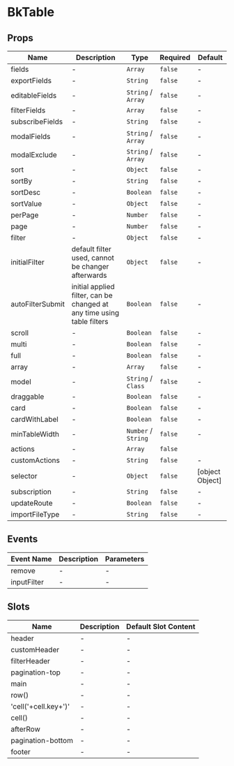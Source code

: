 # BkTable

## Props

<!-- @vuese:BkTable:props:start -->
|Name|Description|Type|Required|Default|
|---|---|---|---|---|
|fields|-|`Array`|`false`|-|
|exportFields|-|`String`|`false`|-|
|editableFields|-|`String` / `Array`|`false`|-|
|filterFields|-|`Array`|`false`|-|
|subscribeFields|-|`String`|`false`|-|
|modalFields|-|`String` / `Array`|`false`|-|
|modalExclude|-|`String` / `Array`|`false`|-|
|sort|-|`Object`|`false`|-|
|sortBy|-|`String`|`false`|-|
|sortDesc|-|`Boolean`|`false`|-|
|sortValue|-|`Object`|`false`|-|
|perPage|-|`Number`|`false`|-|
|page|-|`Number`|`false`|-|
|filter|-|`Object`|`false`|-|
|initialFilter|default filter used, cannot be changer afterwards|`Object`|`false`|-|
|autoFilterSubmit|initial applied filter, can be changed at any time using table filters|`Boolean`|`false`|-|
|scroll|-|`Boolean`|`false`|-|
|multi|-|`Boolean`|`false`|-|
|full|-|`Boolean`|`false`|-|
|array|-|`Array`|`false`|-|
|model|-|`String` / `Class`|`false`|-|
|draggable|-|`Boolean`|`false`|-|
|card|-|`Boolean`|`false`|-|
|cardWithLabel|-|`Boolean`|`false`|-|
|minTableWidth|-|`Number` / `String`|`false`|-|
|actions|-|`Array`|`false`||
|customActions|-|`String`|`false`|-|
|selector|-|`Object`|`false`|[object Object]|
|subscription|-|`String`|`false`|-|
|updateRoute|-|`Boolean`|`false`|-|
|importFileType|-|`String`|`false`|-|

<!-- @vuese:BkTable:props:end -->


## Events

<!-- @vuese:BkTable:events:start -->
|Event Name|Description|Parameters|
|---|---|---|
|remove|-|-|
|inputFilter|-|-|

<!-- @vuese:BkTable:events:end -->


## Slots

<!-- @vuese:BkTable:slots:start -->
|Name|Description|Default Slot Content|
|---|---|---|
|header|-|-|
|customHeader|-|-|
|filterHeader|-|-|
|pagination-top|-|-|
|main|-|-|
|row()|-|-|
|'cell('+cell.key+')'|-|-|
|cell()|-|-|
|afterRow|-|-|
|pagination-bottom|-|-|
|footer|-|-|

<!-- @vuese:BkTable:slots:end -->


